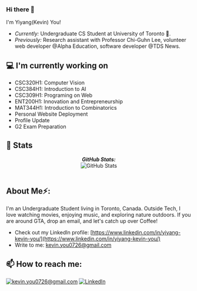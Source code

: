 ### Hi there 👋

I'm Yiyang(Kevin) You! 
- <i>Currently:</i> Undergraduate CS Student at University of Toronto 🍁. 
- <i>Previously:</i> Research assistant with Professor Chi-Guhn Lee, volunteer web developer @Alpha Education, software developer @TDS News.

<h2>💻 I'm currently working on</h2>

- CSC320H1: Computer Vision
- CSC384H1: Introduction to AI
- CSC309H1: Programing on Web
- ENT200H1: Innovation and Entrepreneurship
- MAT344H1: Introduction to Combinatorics
- Personal Website Deployment
- Profile Update
- G2 Exam Preparation

<h2>👀 Stats</h2>

<div>
  
  <p align="center">
  <b><em>GitHub Stats:</em></b> <br/>
    <img src="https://github-readme-streak-stats.herokuapp.com/?user=Kluckyyou" alt="GitHub Stats" /> <br/><br/>
  </p>
</div>

<h2> About Me⚡:</h2>

I'm an Undergraduate Student living in Toronto, Canada. Outside Tech, I love watching movies, enjoying music, and exploring nature outdoors. If you are around GTA, drop an email, and let's catch up over Coffee!
 
- Check out my LinkedIn profile: [https://www.linkedin.com/in/yiyang-kevin-you/](https://www.linkedin.com/in/yiyang-kevin-you/)
- Write to me: [kevin.you0726@gmail.com](mailto:kevin.you0726@gmail.com)

<h2>📫 How to reach me:</h2>

<a href="mailto:kevin.you0726@gmail.com">![kevin.you0726@gmail.com](https://img.shields.io/badge/Gmail-D14836?style=for-the-badge&logo=gmail&logoColor=white)</a> <a href="https://www.linkedin.com/in/yiyang-kevin-you/">![LinkedIn](https://img.shields.io/badge/LinkedIn-0077B5?style=for-the-badge&logo=linkedin&logoColor=white)</a>
